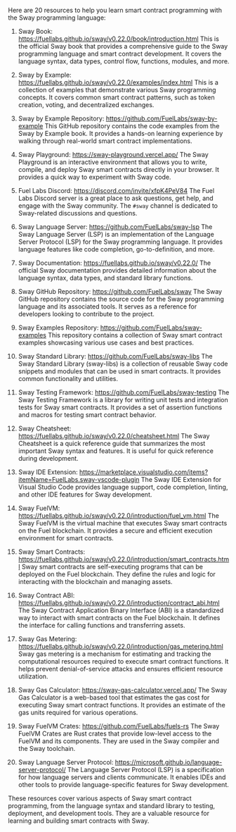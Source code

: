 Here are 20 resources to help you learn smart contract programming with the Sway programming language:

1. Sway Book: https://fuellabs.github.io/sway/v0.22.0/book/introduction.html
This is the official Sway book that provides a comprehensive guide to the Sway programming language and smart contract development. It covers the language syntax, data types, control flow, functions, modules, and more.

2. Sway by Example: https://fuellabs.github.io/sway/v0.22.0/examples/index.html
This is a collection of examples that demonstrate various Sway programming concepts. It covers common smart contract patterns, such as token creation, voting, and decentralized exchanges.

3. Sway by Example Repository: https://github.com/FuelLabs/sway-by-example
This GitHub repository contains the code examples from the Sway by Example book. It provides a hands-on learning experience by walking through real-world smart contract implementations.

4. Sway Playground: https://sway-playground.vercel.app/
The Sway Playground is an interactive environment that allows you to write, compile, and deploy Sway smart contracts directly in your browser. It provides a quick way to experiment with Sway code.

5. Fuel Labs Discord: https://discord.com/invite/xfpK4PeV84
The Fuel Labs Discord server is a great place to ask questions, get help, and engage with the Sway community. The `#sway` channel is dedicated to Sway-related discussions and questions.

6. Sway Language Server: https://github.com/FuelLabs/sway-lsp
The Sway Language Server (LSP) is an implementation of the Language Server Protocol (LSP) for the Sway programming language. It provides language features like code completion, go-to-definition, and more.

7. Sway Documentation: https://fuellabs.github.io/sway/v0.22.0/
The official Sway documentation provides detailed information about the language syntax, data types, and standard library functions.

8. Sway GitHub Repository: https://github.com/FuelLabs/sway
The Sway GitHub repository contains the source code for the Sway programming language and its associated tools. It serves as a reference for developers looking to contribute to the project.

9. Sway Examples Repository: https://github.com/FuelLabs/sway-examples
This repository contains a collection of Sway smart contract examples showcasing various use cases and best practices.

10. Sway Standard Library: https://github.com/FuelLabs/sway-libs
The Sway Standard Library (sway-libs) is a collection of reusable Sway code snippets and modules that can be used in smart contracts. It provides common functionality and utilities.

11. Sway Testing Framework: https://github.com/FuelLabs/sway-testing
The Sway Testing Framework is a library for writing unit tests and integration tests for Sway smart contracts. It provides a set of assertion functions and macros for testing smart contract behavior.

12. Sway Cheatsheet: https://fuellabs.github.io/sway/v0.22.0/cheatsheet.html
The Sway Cheatsheet is a quick reference guide that summarizes the most important Sway syntax and features. It is useful for quick reference during development.

13. Sway IDE Extension: https://marketplace.visualstudio.com/items?itemName=FuelLabs.sway-vscode-plugin
The Sway IDE Extension for Visual Studio Code provides language support, code completion, linting, and other IDE features for Sway development.

14. Sway FuelVM: https://fuellabs.github.io/sway/v0.22.0/introduction/fuel_vm.html
The Sway FuelVM is the virtual machine that executes Sway smart contracts on the Fuel blockchain. It provides a secure and efficient execution environment for smart contracts.

15. Sway Smart Contracts: https://fuellabs.github.io/sway/v0.22.0/introduction/smart_contracts.html
Sway smart contracts are self-executing programs that can be deployed on the Fuel blockchain. They define the rules and logic for interacting with the blockchain and managing assets.

16. Sway Contract ABI: https://fuellabs.github.io/sway/v0.22.0/introduction/contract_abi.html
The Sway Contract Application Binary Interface (ABI) is a standardized way to interact with smart contracts on the Fuel blockchain. It defines the interface for calling functions and transferring assets.

17. Sway Gas Metering: https://fuellabs.github.io/sway/v0.22.0/introduction/gas_metering.html
Sway gas metering is a mechanism for estimating and tracking the computational resources required to execute smart contract functions. It helps prevent denial-of-service attacks and ensures efficient resource utilization.

18. Sway Gas Calculator: https://sway-gas-calculator.vercel.app/
The Sway Gas Calculator is a web-based tool that estimates the gas cost for executing Sway smart contract functions. It provides an estimate of the gas units required for various operations.

19. Sway FuelVM Crates: https://github.com/FuelLabs/fuels-rs
The Sway FuelVM Crates are Rust crates that provide low-level access to the FuelVM and its components. They are used in the Sway compiler and the Sway toolchain.

20. Sway Language Server Protocol: https://microsoft.github.io/language-server-protocol/
The Language Server Protocol (LSP) is a specification for how language servers and clients communicate. It enables IDEs and other tools to provide language-specific features for Sway development.

These resources cover various aspects of Sway smart contract programming, from the language syntax and standard library to testing, deployment, and development tools. They are a valuable resource for learning and building smart contracts with Sway.
